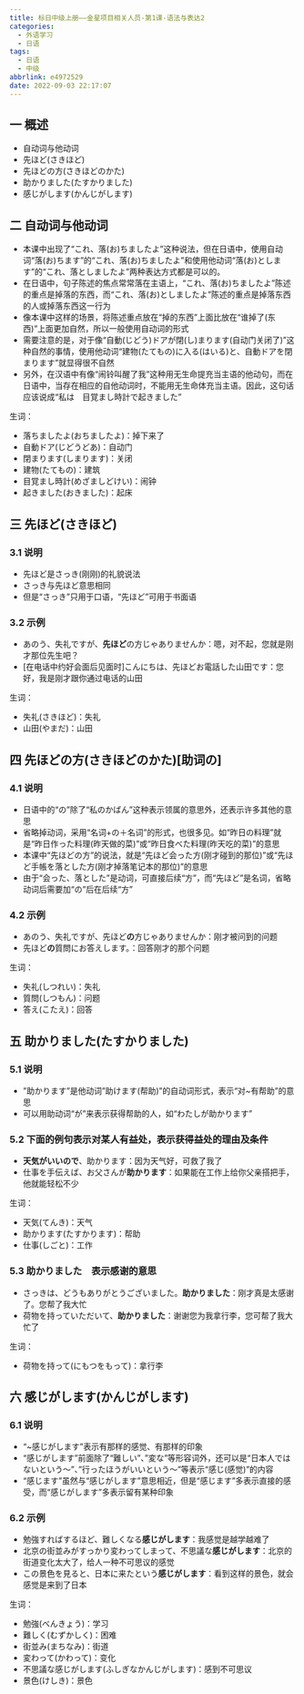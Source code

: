 ```yaml
---
title: 标日中级上册——金星项目相关人员-第1课-语法与表达2
categories:
  - 外语学习
  - 日语
tags:
  - 日语
  - 中级
abbrlink: e4972529
date: 2022-09-03 22:17:07
---
```

## 一 概述

* 自动词与他动词
* 先ほど(さきほど)
* 先ほどの方(さきほどのかた)
* 助かりました(たすかりました)
* 感じがします(かんじがします)

<!--more-->

## 二 自动词与他动词

* 本课中出现了“これ、落(お)ちましたよ”这种说法，但在日语中，使用自动词“落(お)ちます”的“これ、落(お)ちましたよ”和使用他动词“落(お)とします”的“これ、落としましたよ”两种表达方式都是可以的。
* 在日语中，句子陈述的焦点常常落在主语上，“これ、落(お)ちましたよ”陈述的重点是掉落的东西，而“これ、落(お)としましたよ”陈述的重点是掉落东西的人或掉落东西这一行为
* 像本课中这样的场景，将陈述重点放在“掉的东西”上面比放在“谁掉了(东西)”上面更加自然，所以一般使用自动词的形式
* 需要注意的是，对于像“自動(じどう)ドアが閉(し)まります(自动门关闭了)”这种自然的事情，使用他动词“建物(たてもの)に入る(はいる)と、自動ドアを閉まります”就显得很不自然
* 另外，在汉语中有像“闹铃叫醒了我”这种用无生命提充当主语的他动句，而在日语中，当存在相应的自他动词时，不能用无生命体充当主语。因此，这句话应该说成“私は　目覚まし時計で起きました”

生词：

* 落ちましたよ(おちましたよ)：掉下来了
* 自動ドア(じどうどあ)：自动门
* 閉まります(しまります)：关闭
* 建物(たてもの)：建筑
* 目覚まし時計(めざましどけい)：闹钟
* 起きました(おきました)：起床

## 三 先ほど(さきほど)

### 3.1 说明

* 先ほど是さっき(刚刚)的礼貌说法
* さっき与先ほど意思相同
* 但是“さっき”只用于口语，“先ほど”可用于书面语

### 3.2 示例

* あのう、失礼ですが、**先ほど**の方じゃありませんか：嗯，对不起，您就是刚才那位先生吧？
* [在电话中约好会面后见面时]こんにちは、先ほどお電話した山田です：您好，我是刚才跟你通过电话的山田

生词：

* 失礼(さきほど)：失礼
* 山田(やまだ)：山田

## 四 先ほどの方(さきほどのかた)[助词の]

### 4.1 说明

* 日语中的“の”除了“私のかばん”这种表示领属的意思外，还表示许多其他的意思
* 省略掉动词，采用“名词+の＋名词”的形式，也很多见。如“昨日の料理”就是“昨日作った料理(昨天做的菜)”或“昨日食べた料理(昨天吃的菜)”的意思
* 本课中“先ほどの方”的说法，就是“先ほど会った方(刚才碰到的那位)”或“先ほど手帳を落とした方(刚才掉落笔记本的那位)”的意思
* 由于“会った、落とした”是动词，可直接后续“方”，而“先ほど”是名词，省略动词后需要加“の”后在后续“方”

### 4.2 示例

* あのう、失礼ですが、先ほど**の**方じゃありませんか：刚才被问到的问题
* 先ほど**の**質問にお答えします。：回答刚才的那个问题

生词：

* 失礼(しつれい)：失礼
* 質問(しつもん)：问题
* 答え(こたえ)：回答

## 五 助かりました(たすかりました)

### 5.1 说明

* ”助かります”是他动词”助けます(帮助)”的自动词形式，表示“对~有帮助”的意思
* 可以用助动词“が”来表示获得帮助的人，如“わたしが助かります”

### 5.2 下面的例句表示对某人有益处，表示获得益处的理由及条件

* **天気がいいので**、助かります：因为天气好，可救了我了
* 仕事を手伝えば、お父さんが**助かります**：如果能在工作上给你父亲搭把手，他就能轻松不少

生词：

* 天気(てんき)：天气
* 助かります(たすかります)：帮助
* 仕事(しごと)：工作

### 5.3 助かりました　表示感谢的意思

* さっきは、どうもありがとうございました。**助かりました**：刚才真是太感谢了。您帮了我大忙
* 荷物を持っていただいて、**助かりました**：谢谢您为我拿行李，您可帮了我大忙了

生词：

* 荷物を持って(にもつをもって)：拿行李

## 六 感じがします(かんじがします)

### 6.1 说明

* “~感じがします”表示有那样的感觉、有那样的印象
* “感じがします”前面除了“難しい”、”変な”等形容词外，还可以是“日本人ではないという～”、”行ったほうがいいという～”等表示“感じ(感觉)”的内容
* “感じます”虽然与“感じがします”意思相近，但是“感じます”多表示直接的感受，而“感じがします”多表示留有某种印象

### 6.2 示例

* 勉強すればするほど、難しくなる**感じがします**：我感觉是越学越难了
* 北京の街並みがすっかり変わってしまって、不思議な**感じがします**：北京的街道变化太大了，给人一种不可思议的感觉
* この景色を見ると、日本に来たという**感じがします**：看到这样的景色，就会感觉是来到了日本

生词：

* 勉強(べんきょう)：学习
* 難しく(むずかしく)：困难
* 街並み(まちなみ)：街道
* 変わって(かわって)：变化
* 不思議な感じがします(ふしぎなかんじがします)：感到不可思议
* 景色(けしき)：景色

